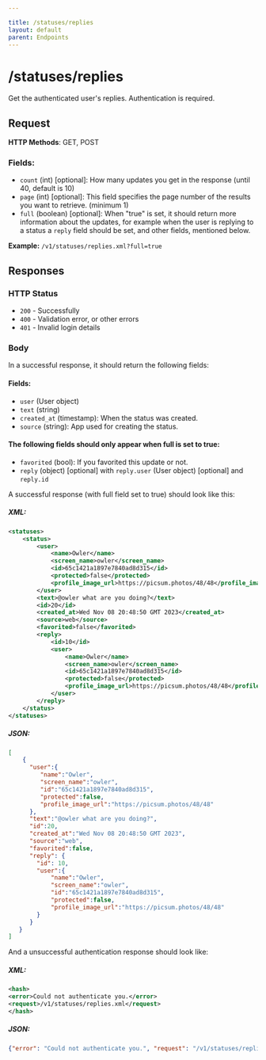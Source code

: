 ```yaml
---

title: /statuses/replies
layout: default
parent: Endpoints
---
```

# /statuses/replies

Get the authenticated user's replies. Authentication is required.
## Request
**HTTP Methods**: GET, POST
### Fields:
* `count` (int) [optional]: How many updates you get in the response (until 40, default is 10)
* `page` (int) [optional]: This field specifies the page number of the results you want to retrieve. (minimum 1)
* `full` (boolean) [optional]: When "true" is set, it should return more information about the updates, for example when the user is replying to a status a `reply` field should be set, and other fields, mentioned below.

**Example:** `/v1/statuses/replies.xml?full=true`

## Responses

### HTTP Status
- `200` - Successfully 
- `400` - Validation error, or other errors
- `401` - Invalid login details

### Body

In a successful response, it should return the following fields:

#### Fields:
* `user` (User object)
* `text` (string)
* `created_at` (timestamp): When the status was created.
* `source` (string): App used for creating the status.
#### The following fields should only appear when full is set to true:
* `favorited` (bool): If you favorited this update or not.
* `reply` (object) [optional] with `reply.user` (User object) [optional] and `reply.id`

A successful response (with full field set to true) should look like this:

##### XML:
```xml
<statuses>
    <status>
        <user>
            <name>Owler</name>
            <screen_name>owler</screen_name>
            <id>65c1421a1897e7840ad8d315</id>
            <protected>false</protected>
            <profile_image_url>https://picsum.photos/48/48</profile_image_url>
        </user>
        <text>@owler what are you doing?</text>
        <id>20</id>
        <created_at>Wed Nov 08 20:48:50 GMT 2023</created_at>
        <source>web</source>
        <favorited>false</favorited>
        <reply>
            <id>10</id>
            <user>
                <name>Owler</name>
                <screen_name>owler</screen_name>
                <id>65c1421a1897e7840ad8d315</id>
                <protected>false</protected>
                <profile_image_url>https://picsum.photos/48/48</profile_image_url>
            </user>
        </reply>
    </status>
</statuses>
```

##### JSON:
```json
[
    {
      "user":{
         "name":"Owler",
         "screen_name":"owler",
         "id":"65c1421a1897e7840ad8d315",
         "protected":false,
         "profile_image_url":"https://picsum.photos/48/48"
      },
      "text":"@owler what are you doing?",
      "id":20,
      "created_at":"Wed Nov 08 20:48:50 GMT 2023",
      "source":"web",
      "favorited":false,
      "reply": {
        "id": 10,
        "user":{
            "name":"Owler",
            "screen_name":"owler",
            "id":"65c1421a1897e7840ad8d315",
            "protected":false,
            "profile_image_url":"https://picsum.photos/48/48"
        }
      }
   }
]
```


And a unsuccessful authentication response should look like:


##### XML:
```xml
<hash>
<error>Could not authenticate you.</error>
<request>/v1/statuses/replies.xml</request>
</hash>
```

##### JSON:
```json
{"error": "Could not authenticate you.", "request": "/v1/statuses/replies.json"}
```